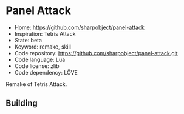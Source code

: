 # Panel Attack

- Home: https://github.com/sharpobject/panel-attack
- Inspiration: Tetris Attack
- State: beta
- Keyword: remake, skill
- Code repository: https://github.com/sharpobject/panel-attack.git
- Code language: Lua
- Code license: zlib
- Code dependency: LÖVE

Remake of Tetris Attack.

## Building
